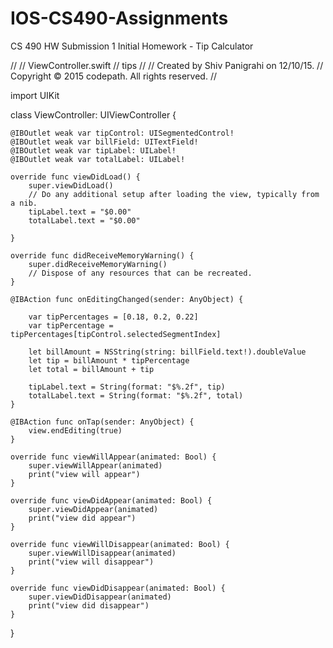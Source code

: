 # IOS-CS490-Assignments
CS 490 HW Submission 1
Initial Homework - Tip Calculator

//
//  ViewController.swift
//  tips
//
//  Created by Shiv Panigrahi on 12/10/15.
//  Copyright © 2015 codepath. All rights reserved.
//

import UIKit

class ViewController: UIViewController {

    @IBOutlet weak var tipControl: UISegmentedControl!
    @IBOutlet weak var billField: UITextField!
    @IBOutlet weak var tipLabel: UILabel!
    @IBOutlet weak var totalLabel: UILabel!
    
    override func viewDidLoad() {
        super.viewDidLoad()
        // Do any additional setup after loading the view, typically from a nib.
        tipLabel.text = "$0.00"
        totalLabel.text = "$0.00"
        
    }

    override func didReceiveMemoryWarning() {
        super.didReceiveMemoryWarning()
        // Dispose of any resources that can be recreated.
    }

    @IBAction func onEditingChanged(sender: AnyObject) {
        
        var tipPercentages = [0.18, 0.2, 0.22]
        var tipPercentage = tipPercentages[tipControl.selectedSegmentIndex]
       
        let billAmount = NSString(string: billField.text!).doubleValue
        let tip = billAmount * tipPercentage
        let total = billAmount + tip
        
        tipLabel.text = String(format: "$%.2f", tip)
        totalLabel.text = String(format: "$%.2f", total)
    }

    @IBAction func onTap(sender: AnyObject) {
        view.endEditing(true)
    }
    
    override func viewWillAppear(animated: Bool) {
        super.viewWillAppear(animated)
        print("view will appear")
    }
    
    override func viewDidAppear(animated: Bool) {
        super.viewDidAppear(animated)
        print("view did appear")
    }
    
    override func viewWillDisappear(animated: Bool) {
        super.viewWillDisappear(animated)
        print("view will disappear")
    }
    
    override func viewDidDisappear(animated: Bool) {
        super.viewDidDisappear(animated)
        print("view did disappear")
    }
}
